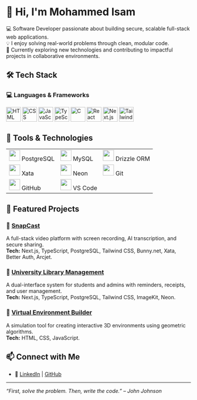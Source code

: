 # 👋 Hi, I'm Mohammed Isam

💻 Software Developer passionate about building secure, scalable full-stack web applications.  
💡 I enjoy solving real-world problems through clean, modular code.  
🚀 Currently exploring new technologies and contributing to impactful projects in collaborative environments.


## 🛠️ Tech Stack

### 💻 Languages & Frameworks
<p>
  <img src="https://cdn.jsdelivr.net/gh/devicons/devicon/icons/html5/html5-original.svg" width="40" height="40" alt="HTML"/>
  <img src="https://cdn.jsdelivr.net/gh/devicons/devicon/icons/css3/css3-original.svg" width="40" height="40" alt="CSS"/>
  <img src="https://cdn.jsdelivr.net/gh/devicons/devicon/icons/javascript/javascript-original.svg" width="40" height="40" alt="JavaScript"/>
  <img src="https://cdn.jsdelivr.net/gh/devicons/devicon/icons/typescript/typescript-original.svg" width="40" height="40" alt="TypeScript"/>
  <img src="https://cdn.jsdelivr.net/gh/devicons/devicon/icons/c/c-original.svg" width="40" height="40" alt="C"/>
  <img src="https://cdn.jsdelivr.net/gh/devicons/devicon/icons/react/react-original.svg" width="40" height="40" alt="React"/>
  <img src="https://cdn.jsdelivr.net/gh/devicons/devicon/icons/nextjs/nextjs-original.svg" width="40" height="40" alt="Next.js"/>
  <img src="https://unpkg.com/simple-icons@v9/icons/tailwindcss.svg" width="40" height="40" alt="Tailwind CSS"/>

</p>

## 🧩 Tools & Technologies

<table>
  <tr>
    <td><img src="https://cdn.jsdelivr.net/gh/devicons/devicon/icons/postgresql/postgresql-original.svg" width="30"/> PostgreSQL</td>
    <td><img src="https://cdn.jsdelivr.net/gh/devicons/devicon/icons/mysql/mysql-original.svg" width="30"/> MySQL</td>
    <td><img src="https://orm.drizzle.team/favicon.ico" width="30"/> Drizzle ORM</td>
  </tr>
  <tr>
    <td><img src="https://xata.io/favicon.ico" width="30"/> Xata</td>
    <td><img src="https://avatars.githubusercontent.com/u/10566080?s=200&v=4" width="30"/> Neon</td>
    <td><img src="https://cdn.jsdelivr.net/gh/devicons/devicon/icons/git/git-original.svg" width="30"/> Git</td>
  </tr>
  <tr>
    <td><img src="https://github.githubassets.com/images/modules/logos_page/GitHub-Mark.png" width="30"/> GitHub</td>
    <td><img src="https://cdn.jsdelivr.net/gh/devicons/devicon/icons/vscode/vscode-original.svg" width="30"/> VS Code</td>
  </tr>
</table>



## 📌 Featured Projects

### 🔹 [SnapCast](https://github.com/Isam41/SnapCast)
A full-stack video platform with screen recording, AI transcription, and secure sharing.  
**Tech:** Next.js, TypeScript, PostgreSQL, Tailwind CSS, Bunny.net, Xata, Better Auth, Arcjet.

### 🔹 [University Library Management](https://github.com/Isam41/university-library)
A dual-interface system for students and admins with reminders, receipts, and user management.  
**Tech:** Next.js, TypeScript, PostgreSQL, Tailwind CSS, ImageKit, Neon.

### 🔹 [Virtual Environment Builder](https://github.com/Isam41/MyProject)
A simulation tool for creating interactive 3D environments using geometric algorithms.  
**Tech:** HTML, CSS, JavaScript.


## 📫 Connect with Me

- 🔗 [LinkedIn](https://www.linkedin.com/in/mohammed-isam) | [GitHub](https://github.com/Isam41) 

---

_“First, solve the problem. Then, write the code.” – John Johnson_



